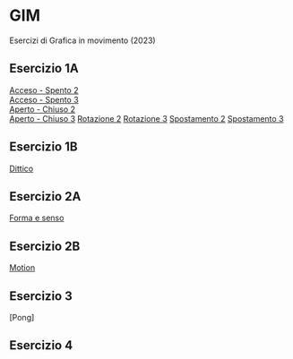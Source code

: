 # GIM
Esercizi di Grafica in movimento (2023)


## Esercizio 1A   
[Acceso - Spento 2](https://davide-torre.github.io/GIM/Esercizio_1A/acceso_spento_2.html)   
[Acceso - Spento 3](https://davide-torre.github.io/GIM/Esercizio_1A/acceso_spento_3.html)  
[Aperto - Chiuso 2](https://davide-torre.github.io/GIM/Esercizio_1A/aperto_chiuso_2.html)     
[Aperto - Chiuso 3](https://davide-torre.github.io/GIM/Esercizio_1A/aperto_chiuso_3.html) 
[Rotazione 2](https://davide-torre.github.io/GIM/Esercizio_1A/rotazione_2.html) 
[Rotazione 3](https://davide-torre.github.io/GIM/Esercizio_1A/rotazione_3.html) 
[Spostamento 2](https://davide-torre.github.io/GIM/Esercizio_1A/spostamento_2.html) 
[Spostamento 3](https://davide-torre.github.io/GIM/Esercizio_1A/spostamento_3.html) 
## Esercizio 1B 
[Dittico](https://davide-torre.github.io/GIM/Esercizio_1B/indexD.html)
## Esercizio 2A 
[Forma e senso](https://davide-torre.github.io/GIM/Esercizio_2A/index.html)
## Esercizio 2B
[Motion]()  
## Esercizio 3
[Pong]
## Esercizio 4



